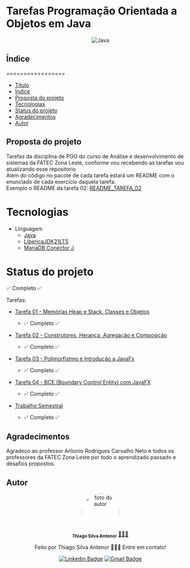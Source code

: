 # Tarefas Programação Orientada a Objetos em Java

<div align="center">
  
![Java](https://img.shields.io/badge/java-%23ED8B00.svg?style=for-the-badge&logo=openjdk&logoColor=white)

</div>

## Índice
=================
<!--ts-->
* [Título](#tarefas--programacao-orientada-a-objetos-em-java)
* [Índice](#índice)
* [Proposta do projeto](#proposta-do-projeto)
* [Tecnologias](#tecnologias)
* [Status do projeto](#status-do-projeto)
* [Agradecimentos](#agradecimentos)
* [Autor](#autor)
<!--te-->


## Proposta do projeto
Tarefas da disciplina de POO do curso de Análise e desenvolvimento de sistemas da FATEC Zona Leste, conforme vou recebendo as tarefas vou atualizando esse repositorio<br>
Além do código no pacote de cada tarefa estará um README com o enunciado de cada exercício daquela tarefa.<br>
Exemplo o README da tarefa 02: [README_TAREFA_02](https://github.com/thiagosilvaantenor/Tarefas_POO_Java/blob/main/src/edu/curso/tarefa_02/README_Tarefa_02.md) 

# Tecnologias
- Linguagem
  - [Java](https://www.oracle.com/br/java/)
  - [LibericaJDK21LTS](https://bell-sw.com/pages/downloads/#jdk-21-lts)
  - [MariaDB Conector J](https://mariadb.com/kb/en/about-mariadb-connector-j/)

# Status do projeto
✅ Completo ✅

Tarefas:
- [Tarefa 01 - Memórias Heap e Stack, Classes e Objetos](https://github.com/thiagosilvaantenor/Tarefas_POO_Java/tree/main/src/edu/curso/tarefa_01)
  -  ✅ Completo ✅
- [Tarefa 02 - Construtores, Herança, Agregação e Composição](https://github.com/thiagosilvaantenor/Tarefas_POO_Java/tree/main/src/edu/curso/tarefa_02)
  - ✅ Completo ✅
- [Tarefa 03 - Polimorfistmo e Introdução a JavaFx](https://github.com/thiagosilvaantenor/Tarefas_POO_Java/tree/main/src/edu/curso/tarefa_03)
  - ✅ Completo ✅

- [Tarefa 04 - BCE (Boundary Control Entity) com JavaFX ](https://github.com/thiagosilvaantenor/Tarefas_POO_Java/tree/main/src/edu/curso/tarefa_04)
  - ✅ Completo ✅

- [Trabalho Semestral](https://github.com/thiagosilvaantenor/POO_CRUDs_com_Banco_De_Dados)
  - ✅ Completo ✅

## Agradecimentos
Agradeço ao professor Antonio Rodrigues Carvalho Neto e todos os professores da FATEC Zona Leste por todo o aprendizado passado e desafios propostos.

## Autor

<div align="center">
<a href="https://www.linkedin.com/in/thiago-antenor/">
<img style="border-radius: 50%;" src="https://avatars.githubusercontent.com/u/99970279?v=4" width="100px;" alt="foto do autor"/>
 <br />
 <sub><b>Thiago Silva Antenor</b></sub></a> <a href="https://www.linkedin.com/in/thiago-antenor/" title="Linkedin"> 🧑🏾‍💻</a>


Feito por Thiago Silva Antenor 👨🏾‍💻 Entre em contato!

[![Linkedin Badge](https://img.shields.io/badge/-Thiago-blue?style=flat-square&logo=Linkedin&logoColor=white&link=https://www.linkedin.com/in/thiago-antenor/)](https://www.linkedin.com/in/thiago-antenor/) 
[![Gmail Badge](https://img.shields.io/badge/-thiagoantenor31@gmail.com-c14438?style=flat-square&logo=Gmail&logoColor=white&link=mailto:thiagoantenor31.com)](mailto:thiagoantenor31.com)
</div>
